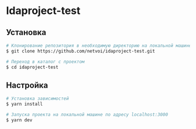 # Idaproject-test

## Установка

```bash
# Клонирование репозитория в необходимую директорию на локальной машине
$ git clone https://github.com/netvoi/idaproject-test.git

# Переход в каталог с проектом
$ cd idaproject-test
```

## Настройка

```bash
# Установка зависимостей
$ yarn install

# Запуска проекта на локальной машине по адресу localhost:3000
$ yarn dev
```
